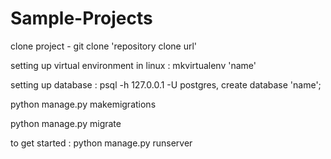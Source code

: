 # Sample-Projects

clone project - git clone 'repository clone url'

setting up virtual environment in linux : mkvirtualenv 'name'

setting up database : psql -h 127.0.0.1 -U postgres, create database 'name';

python manage.py makemigrations

python manage.py migrate

to get started : python manage.py runserver
